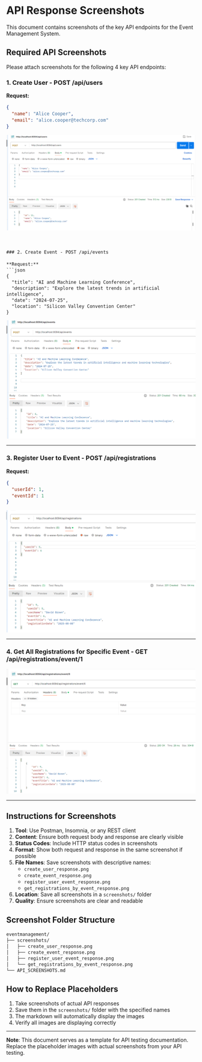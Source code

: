 # API Response Screenshots

This document contains screenshots of the key API endpoints for the Event Management System.

## Required API Screenshots

Please attach screenshots for the following 4 key API endpoints:

### 1. Create User - POST /api/users

**Request:**
```json
{
  "name": "Alice Cooper",
  "email": "alice.cooper@techcorp.com"
}
```
![alt text](image-1.png)


```


### 2. Create Event - POST /api/events

**Request:**
```json
{
  "title": "AI and Machine Learning Conference",
  "description": "Explore the latest trends in artificial intelligence",
  "date": "2024-07-25",
  "location": "Silicon Valley Convention Center"
}
```

![alt text](image-2.png)

---

### 3. Register User to Event - POST /api/registrations

**Request:**
```json
{
  "userId": 1,
  "eventId": 1
}
```

![alt text](image-3.png)

---

### 4. Get All Registrations for Specific Event - GET /api/registrations/event/1

![alt text](image-4.png)

---

## Instructions for Screenshots

1. **Tool**: Use Postman, Insomnia, or any REST client
2. **Content**: Ensure both request body and response are clearly visible
3. **Status Codes**: Include HTTP status codes in screenshots
4. **Format**: Show both request and response in the same screenshot if possible
5. **File Names**: Save screenshots with descriptive names:
   - `create_user_response.png`
   - `create_event_response.png`
   - `register_user_event_response.png`
   - `get_registrations_by_event_response.png`
6. **Location**: Save all screenshots in a `screenshots/` folder
7. **Quality**: Ensure screenshots are clear and readable

## Screenshot Folder Structure

```
eventmanagement/
├── screenshots/
│   ├── create_user_response.png
│   ├── create_event_response.png
│   ├── register_user_event_response.png
│   └── get_registrations_by_event_response.png
└── API_SCREENSHOTS.md
```

## How to Replace Placeholders

1. Take screenshots of actual API responses
2. Save them in the `screenshots/` folder with the specified names
3. The markdown will automatically display the images
4. Verify all images are displaying correctly

---

**Note**: This document serves as a template for API testing documentation. Replace the placeholder images with actual screenshots from your API testing.